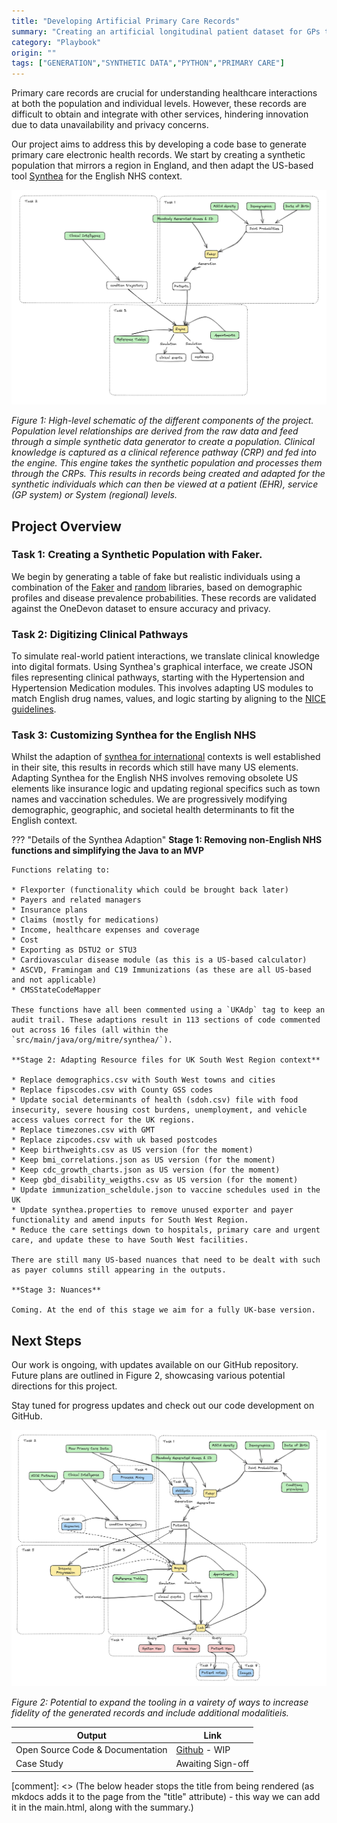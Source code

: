 ```yaml
---
title: "Developing Artificial Primary Care Records"
summary: "Creating an artificial longitudinal patient dataset for GPs to trial new technologies in an artificial GP environment."
category: "Playbook"
origin: ""
tags: ["GENERATION","SYNTHETIC DATA","PYTHON","PRIMARY CARE"]
---
```


Primary care records are crucial for understanding healthcare interactions at both the population and individual levels. However, these records are difficult to obtain and integrate with other services, hindering innovation due to data unavailability and privacy concerns.

Our project aims to address this by developing a code base to generate primary care electronic health records. We start by creating a synthetic population that mirrors a region in England, and then adapt the US-based tool [Synthea](https://github.com/synthetichealth/synthea) for the English NHS context.

![](../images/swpc_simple.png)
<p align="left">
    <em>Figure 1: High-level schematic of the different components of the project. Population level relationships are derived from the raw data and feed through a simple synthetic data generator to create a population. Clinical knowledge is captured as a clinical reference pathway (CRP) and fed into the engine. This engine takes the synthetic population and processes them through the CRPs. This results in records being created and adapted for the synthetic individuals which can then be viewed at a patient (EHR), service (GP system) or System (regional) levels.</em>
</p>

## Project Overview 

### Task 1: Creating a Synthetic Population with Faker.

We begin by generating a table of fake but realistic individuals using a combination of the [Faker](https://faker.readthedocs.io/en/master/) and [random](https://python.readthedocs.io/en/latest/library/random.html#module-random) libraries, based on demographic profiles and disease prevalence probabilities. These records are validated against the OneDevon dataset to ensure accuracy and privacy.

### Task 2: Digitizing Clinical Pathways 

To simulate real-world patient interactions, we translate clinical knowledge into digital formats. Using Synthea's graphical interface, we create JSON files representing clinical pathways, starting with the Hypertension and Hypertension Medication modules. This involves adapting US modules to match English drug names, values, and logic starting by aligning to the [NICE guidelines](https://www.nice.org.uk/guidance/NG136).

### Task 3: Customizing Synthea for the English NHS 

Whilst the adaption of [synthea for international](https://github.com/synthetichealth/synthea-international) contexts is well established in their site, this results in records which still have many US elements. Adapting Synthea for the English NHS involves removing obsolete US elements like insurance logic and updating regional specifics such as town names and vaccination schedules. We are progressively modifying demographic, geographic, and societal health determinants to fit the English context.

??? "Details of the Synthea Adaption"
    **Stage 1: Removing non-English NHS functions and simplifying the Java to an MVP**
   
    Functions relating to:

    * Flexporter (functionality which could be brought back later)
    * Payers and related managers
    * Insurance plans
    * Claims (mostly for medications)
    * Income, healthcare expenses and coverage
    * Cost
    * Exporting as DSTU2 or STU3
    * Cardiovascular disease module (as this is a US-based calculator)
    * ASCVD, Framingam and C19 Immunizations (as these are all US-based and not applicable)
    * CMSStateCodeMapper

    These functions have all been commented using a `UKAdp` tag to keep an audit trail. These adaptions result in 113 sections of code commented out across 16 files (all within the `src/main/java/org/mitre/synthea/`).

    **Stage 2: Adapting Resource files for UK South West Region context**

    * Replace demographics.csv with South West towns and cities
    * Replace fipscodes.csv with County GSS codes
    * Update social determinants of health (sdoh.csv) file with food insecurity, severe housing cost burdens, unemployment, and vehicle access values correct for the UK regions.
    * Replace timezones.csv with GMT
    * Replace zipcodes.csv with uk based postcodes
    * Keep birthweights.csv as US version (for the moment)
    * Keep bmi_correlations.json as US version (for the moment)
    * Keep cdc_growth_charts.json as US version (for the moment)
    * Keep gbd_disability_weigths.csv as US version (for the moment)
    * Update immunization_scheldule.json to vaccine schedules used in the UK
    * Update synthea.properties to remove unused exporter and payer functionality and amend inputs for South West Region.
    * Reduce the care settings down to hospitals, primary care and urgent care, and update these to have South West facilities.

    There are still many US-based nuances that need to be dealt with such as payer columns still appearing in the outputs.
  
    **Stage 3: Nuances**

    Coming. At the end of this stage we aim for a fully UK-base version.

## Next Steps 
Our work is ongoing, with updates available on our GitHub repository. Future plans are outlined in Figure 2, showcasing various potential directions for this project.

Stay tuned for progress updates and check out our code development on GitHub.

![](../images/swpc_complex.png)
<p align="left">
    <em>Figure 2: Potential to expand the tooling in a vairety of ways to increase fidelity of the generated records and include additional modalitieis.</em>
</p>


Output|Link
---|---
Open Source Code & Documentation|[Github](https://github.com/nhsengland/swpc_synthea) - WIP
Case Study| Awaiting Sign-off

[comment]: <> (The below header stops the title from being rendered (as mkdocs adds it to the page from the "title" attribute) - this way we can add it in the main.html, along with the summary.)
#